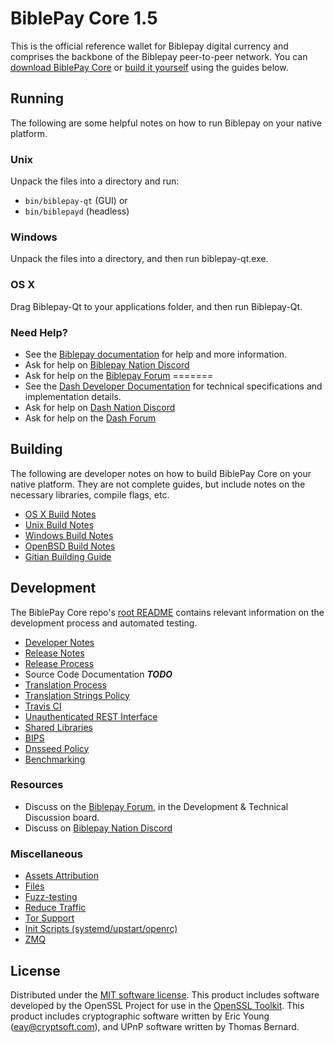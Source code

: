 BiblePay Core 1.5
=====================

This is the official reference wallet for Biblepay digital currency and comprises the backbone of the Biblepay peer-to-peer network. You can [download BiblePay Core](https://www.biblepay.org/downloads/) or [build it yourself](#building) using the guides below.

Running
---------------------
The following are some helpful notes on how to run Biblepay on your native platform.

### Unix

Unpack the files into a directory and run:

- `bin/biblepay-qt` (GUI) or
- `bin/biblepayd` (headless)

### Windows

Unpack the files into a directory, and then run biblepay-qt.exe.

### OS X

Drag Biblepay-Qt to your applications folder, and then run Biblepay-Qt.

### Need Help?

* See the [Biblepay documentation](https://docs.biblepay.org)
for help and more information.
* Ask for help on [Biblepay Nation Discord](http://biblepaychat.org)
* Ask for help on the [Biblepay Forum](https://biblepay.org/forum)
=======
* See the [Dash Developer Documentation](https://dash-docs.github.io/) 
for technical specifications and implementation details.
* Ask for help on [Dash Nation Discord](http://dashchat.org)
* Ask for help on the [Dash Forum](https://dash.org/forum)

Building
---------------------
The following are developer notes on how to build BiblePay Core on your native platform. They are not complete guides, but include notes on the necessary libraries, compile flags, etc.

- [OS X Build Notes](build-osx.md)
- [Unix Build Notes](build-unix.md)
- [Windows Build Notes](build-windows.md)
- [OpenBSD Build Notes](build-openbsd.md)
- [Gitian Building Guide](gitian-building.md)

Development
---------------------
The BiblePay Core repo's [root README](/README.md) contains relevant information on the development process and automated testing.

- [Developer Notes](developer-notes.md)
- [Release Notes](release-notes.md)
- [Release Process](release-process.md)
- Source Code Documentation ***TODO***
- [Translation Process](translation_process.md)
- [Translation Strings Policy](translation_strings_policy.md)
- [Travis CI](travis-ci.md)
- [Unauthenticated REST Interface](REST-interface.md)
- [Shared Libraries](shared-libraries.md)
- [BIPS](bips.md)
- [Dnsseed Policy](dnsseed-policy.md)
- [Benchmarking](benchmarking.md)

### Resources
* Discuss on the [Biblepay Forum](https://biblepay.org/forum), in the Development & Technical Discussion board.
* Discuss on [Biblepay Nation Discord](http://biblepaychat.org)

### Miscellaneous
- [Assets Attribution](assets-attribution.md)
- [Files](files.md)
- [Fuzz-testing](fuzzing.md)
- [Reduce Traffic](reduce-traffic.md)
- [Tor Support](tor.md)
- [Init Scripts (systemd/upstart/openrc)](init.md)
- [ZMQ](zmq.md)

License
---------------------
Distributed under the [MIT software license](/COPYING).
This product includes software developed by the OpenSSL Project for use in the [OpenSSL Toolkit](https://www.openssl.org/). This product includes
cryptographic software written by Eric Young ([eay@cryptsoft.com](mailto:eay@cryptsoft.com)), and UPnP software written by Thomas Bernard.
